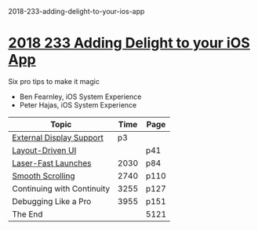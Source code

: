 

2018-233-adding-delight-to-your-ios-app


# [2018 233 Adding Delight to your iOS App](https://developer.apple.com/videos/play/wwdc2018/233/)

Six pro tips to make it magic

- Ben Fearnley, iOS System Experience
- Peter Hajas, iOS System Experience

Topic|Time|Page
---|---|---
[External Display Support](1-external-display-support.md) | p3
[Layout-Driven UI](2-layout-driven-ui.md) | | p41
[Laser-Fast Launches](3-laser-fast-launches.md)|2030|p84
[Smooth Scrolling](4-smooth-scrolling.md)|2740|p110
Continuing with Continuity | 3255 | p127
Debugging Like a Pro | 3955 | p151
The End| | 5121 | p183


